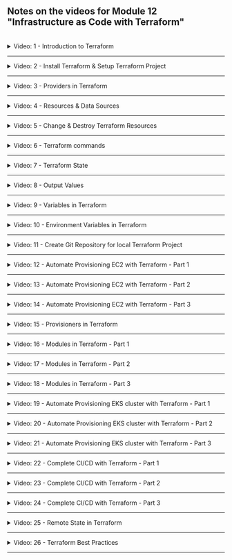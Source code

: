 ## Notes on the videos for Module 12 "Infrastructure as Code with Terraform"
<br />

<details>
<summary>Video: 1 - Introduction to Terraform</summary>
<br />

Terraform is an open-source infrastructure as code (IaC) or infrastructure provisioning tool by HashiCorp. It let's you automate and manage:
- your infrastructure
- your platform
- services that run on that platform

You do so by defining the resources in human-readable configuration files which you
can version, reuse and share.

The configuration files are defined in a declarative way, so you define WHAT end result or desired state you want and Terraform will figure out how to do it.

Before you can deploy your applications to an infrastructure like AWS you have to provision this infrastructure. With AWS for example you have to create a private network space, setup EC2 server instances, install Docker and other tools on them, configure security (firewalls etc.) and so on. With Terraform you can automate these steps, manage continuous changes to your infrastructure and easily replicate the same infrastructure on different environments like DEV, STAGE, PROD.

### Difference of Terraform and Ansible
Both are IaC tools, but
- **Terraform** is mainly an infrastructure provisioning tool. It is more advanced in orchestration and better for provisioning the infrastructure. It is relatively new.
- Whereas **Ansible** is mainly a configuration mangenment tool and better for configuring the provisioned infrastructure and deploying applications on it. It is more mature.

### Terraform Architecture
How does Terraform connect to the platform provider? It has two main components:
- the **Core** takes two input sources:
  - TF config-files (.tf), where you define what to create and configure
  - TF state (terraform.tfstate), which contains the current state of the infrastructure setup
  
  The core then compares the current state with the desired state (config files) and figures out what has to be created, updated or destroyed to reach the desired state.
- **Providers** for specific technologies like AWS (IaaS), Azure (IaaS), Kubernetes (PaaS), Fastly (SaaS). Currently there are more than a 100 providers giving access to over 1000 resources.

Once the core has built its plan to transition from the current state to the desired state it uses providers to execute the actual steps.

### Example Configuration Files
```conf
# Configure the AWS Provider
provider "aws" {
  version = "~> 2.0"
  region  = "us-east-1"
}

# Create a VPC
resource "aws_vpc" "example" {
  cidr_block = "10.0.0.0/16"
}
```

```conf
# Configure the Kubernetes Provider
provider "kubernetes" {
  config_context_auth_info = "ops"
  config_context_cluster   = "mycluster"
}

# Create a Namespace
resource "kubernetes_namespace" "example" {
  name = "my-first-namespace"
}
```

### Terraform Commands
- `refresh`: query infrastructure provider to get current state
- `plan`: create an execution plan and review it
- `apply`: actually execute the plan
- `destroy`: destroy the resources/infrastructure

`apply` and `destroy` can be called without first calling `refresh` or `plan`. They will both automatically call these two other commands before doing their own job.

### Links
- [Terraform](https://developer.hashicorp.com/terraform)

</details>

*****

<details>
<summary>Video: 2 - Install Terraform & Setup Terraform Project</summary>
<br />

Open the [Terraform Download Page](https://developer.hashicorp.com/terraform/downloads) to get instructions on how to install Terraform on the various operating systems.

On a Mac the easiest way to install and update Terraform is using the package manager homebrew:
```sh
# install
brew tap hashicorp/tap
brew install hashicorp/tap/terraform

# check installation
terraform -v
# Terraform v1.4.6
# on darwin_arm64

# update
brew update
brew upgrade hashicorp/tap/terraform
```

### Local Setup
The examples use AWS as the target platform. But the commands would be similar on other platforms.

First we create a folder where we are going to execute our demo commands:
```sh
mkdir terraform
cd terraform

touch main.tf
```

If you want to edit the files in VS Code you can install a plugin (e.g. the official one by Hashicorp or the one by Anton Kulikov) to get syntax highlighting and auto-completion.

</details>

*****

<details>
<summary>Video: 3 - Providers in Terraform</summary>
<br />

### Providers
A Terraform-Provider is a plugin Terraform uses to manage the resources. It exposes the resources for a specific infrastructure platform (e.g. AWS) and is responsible for understanding the API of that platform. So it is just code that knows how to talk to a specific technology or platform.

On the [Terraform Registry Page](https://registry.terraform.io/browse/providers) you find a list of all the currently available providers. Click on AWS > Documentation to get instructions on how to use this provider. Documentation is available for all the providers which makes it very convenient to work with and use Terraform.

### Install and Connect to Provider
To install a provider we first need to have a .tf file declaring that provider. So open the `terraform/main.tf` file and add the following content:
```conf
provider "aws" {
    region = "eu-central-1"
    access_key = "your-aws-access-key-id"
    secret_key = "your-aws-secret-access-key"
}
```

Note that Terraform configuration files are meant to be checked in as part of the project's source code to the Git repository. Therefore you should never write credentials into these files. In the case of access-key and secret-key you could omit them and set according environment variables `AWS_ACCESS_KEY_ID` and `AWS_SECRET_ACCESS_KEY` instead. But we will see other possibilities to reference credentials soon.

Now that we have declared a provider in the configuration file we can install it by executing the following command (note that we have to be in the same directory as the configuration file when executing the command):
```sh
terraform init
# Initializing the backend...

# Initializing provider plugins...
# - Finding latest version of hashicorp/aws...
# - Installing hashicorp/aws v4.67.0...
# - Installed hashicorp/aws v4.67.0 (signed by HashiCorp)

# Terraform has created a lock file .terraform.lock.hcl to record the provider
# selections it made above. Include this file in your version control repository
# so that Terraform can guarantee to make the same selections by default when
# you run "terraform init" in the future.

# Terraform has been successfully initialized!
```

This command downloaded the provider and put it into a local `.terraform/providers/` folder. You should gitignore the `.terraform` folder. The file `.terraform.lock.hcl` however, which was also created and keeps track of the installed providers, should be checked in to Git repository.

It is recommended (and for non-offical providers - with a source other than hashicorp - even mandatory) to explicitly declare all the providers used in the project in a `required_providers` block like this:
```conf
terraform {
  required_providers {
    aws = {
      source = "hashicorp/aws"
      version = "4.67.0"
    }

    linode = {
      source = "linode/linode"
      version = "2.2.0"
    }
  }
}
```
You find that block on the provider page by pressing the "USE PROVIDER" button at the top right. You may add this block to the main configuration file or even put it in a separate file, e.g. `providers.tf`.

### Providers Exposing Resources
Providers provide access to the complete API of the related platform. You find a list of all available resources on the documentation page of the provider (on the left).

</details>

*****

<details>
<summary>Video: 4 - Resources & Data Sources</summary>
<br />

### Resources
To create a resource we have to know its id. Resource ids start with the provider name followed by an underscore and the resource name, e.g. 'aws_vpc'.

#### Examples
```conf
resource "aws_vpc" "my-test-vpc" {
  cidr_block = "10.0.0.0/16"
}
```

The second parameter (after the resource id) is a name we can give the resource to reference it from other parts of the configuration:
```conf
resource "aws_subnet" "my-test-subnet-1" {
  vpc_id = aws_vpc.my-test-vpc.id
  cidr_block = "10.0.10.0/24"
  availability_zone = "eu-central-1a"
}
```

#### Create the Declared Resources
To create the resources declared in the main.tf file, we execute the following command from inside the folder containing the configuration file (`terraform` in our case):
```sh
terraform apply
# Terraform used the selected providers to generate the following execution plan. Resource actions are indicated with the following symbols:
#   + create
# 
# Terraform will perform the following actions:
# 
#   # aws_subnet.my-test-subnet-1 will be created
#   + resource "aws_subnet" "my-test-subnet-1" {
#       + arn                                            = (known after apply)
#       + assign_ipv6_address_on_creation                = false
#       + availability_zone                              = "eu-central-1a"
#       + availability_zone_id                           = (known after apply)
#       + cidr_block                                     = "10.0.10.0/24"
#       + enable_dns64                                   = false
#       + enable_resource_name_dns_a_record_on_launch    = false
#       + enable_resource_name_dns_aaaa_record_on_launch = false
#       + id                                             = (known after apply)
#       + ipv6_cidr_block_association_id                 = (known after apply)
#       + ipv6_native                                    = false
#       + map_public_ip_on_launch                        = false
#       + owner_id                                       = (known after apply)
#       + private_dns_hostname_type_on_launch            = (known after apply)
#       + tags_all                                       = (known after apply)
#       + vpc_id                                         = (known after apply)
#     }
# 
#   # aws_vpc.my-test-vpc will be created
#   + resource "aws_vpc" "my-test-vpc" {
#       + arn                                  = (known after apply)
#       + cidr_block                           = "10.0.0.0/16"
#       + default_network_acl_id               = (known after apply)
#       + default_route_table_id               = (known after apply)
#       + default_security_group_id            = (known after apply)
#       + dhcp_options_id                      = (known after apply)
#       + enable_classiclink                   = (known after apply)
#       + enable_classiclink_dns_support       = (known after apply)
#       + enable_dns_hostnames                 = (known after apply)
#       + enable_dns_support                   = true
#       + enable_network_address_usage_metrics = (known after apply)
#       + id                                   = (known after apply)
#       + instance_tenancy                     = "default"
#       + ipv6_association_id                  = (known after apply)
#       + ipv6_cidr_block                      = (known after apply)
#       + ipv6_cidr_block_network_border_group = (known after apply)
#       + main_route_table_id                  = (known after apply)
#       + owner_id                             = (known after apply)
#       + tags_all                             = (known after apply)
#     }
# 
# Plan: 2 to add, 0 to change, 0 to destroy.
# 
# Do you want to perform these actions?
#   Terraform will perform the actions described above.
#   Only 'yes' will be accepted to approve.
# 
#   Enter a value: 
```

Enter `yes` to apply the plan.
```sh
#   Enter a value: yes
# 
# aws_vpc.my-test-vpc: Creating...
# aws_vpc.my-test-vpc: Creation complete after 4s [id=vpc-0e78ddaf9fbd7667e]
# aws_subnet.my-test-subnet-1: Creating...
# aws_subnet.my-test-subnet-1: Creation complete after 0s [id=subnet-08b399d5808d62d36]
# 
# Apply complete! Resources: 2 added, 0 changed, 0 destroyed.
```

Going to your account in the AWS Management Console, you should find the created VPC and Subnet.

### Data Sources
`resources` lets you create new resources, whereas `data` lets you query existing resources.

#### Examples
```conf
data "aws_vpc" "existing_default_vpc" {
  default = true
}
```

The second parameter (after the resource id) is a name (provided by us) under which the result of the query will be exported and with which it can be referenced from within other resource declarations.

The arguments inside the block are the filter for the query. All the possible arguments are described on the Terraform documentation page for the provider (together with the resource documentation).

Let's see how to reference data:
```conf
resource "aws_subnet" "my-test-subnet-2" {
  vpc_id = data.aws_vpc.existing_default_vpc.id
  cidr_block = "172.31.48.0/20"
  availability_zone = "eu-central-1a"
}
```

Apply the changes executing `terraform apply` again. This time terraform is refreshing the state before creating a plan:
```conf
terraform apply
# data.aws_vpc.existing_default_vpc: Reading...
# aws_vpc.my-test-vpc: Refreshing state... [id=vpc-0e78ddaf9fbd7667e]
# data.aws_vpc.existing_default_vpc: Read complete after 1s [id=vpc-04acd8f40d2f4b8e9]
# aws_subnet.my-test-subnet-1: Refreshing state... [id=subnet-08b399d5808d62d36]
# ...
# aws_subnet.my-test-subnet-2: Creating...
# aws_subnet.my-test-subnet-2: Creation complete after 1s [id=subnet-0620ee24e8f6379e9]
# 
# Apply complete! Resources: 1 added, 0 changed, 0 destroyed.
```

</details>

*****

<details>
<summary>Video: 5 - Change & Destroy Terraform Resources</summary>
<br />

### Changing Resources
Let's add names to our VPC and subnets. On AWS resources this is done via tags. Tags can be any key-value-pairs. However there is one key reserved for resource names: `Name`.
```conf
resource "aws_vpc" "my-test-vpc" {
  cidr_block = "10.0.0.0/16"
  tags = {
    Name: "test-vpc"
  }
}

resource "aws_subnet" "my-test-subnet-1" {
  vpc_id = aws_vpc.my-test-vpc.id
  cidr_block = "10.0.10.0/24"
  availability_zone = "eu-central-1a"
  tags = {
    Name: "test-subnet-1"
  }
}

resource "aws_subnet" "my-test-subnet-2" {
  vpc_id = data.aws_vpc.existing_default_vpc.id
  cidr_block = "172.31.48.0/20"
  availability_zone = "eu-central-1a"
  tags = {
    Name: "test-subnet-2"
  }
}
```

Apply the changes. Note that changes are displayed with a leading `~` (tilde) character:
```sh
#   # aws_subnet.my-test-subnet-1 will be updated in-place
#   ~ resource "aws_subnet" "my-test-subnet-1" {
#         id                                             = "subnet-08b399d5808d62d36"
#       ~ tags                                           = {
#           + "Name" = "test-subnet-1"
#         }
#       ~ tags_all                                       = {
#           + "Name" = "test-subnet-1"
#         }
#         # (15 unchanged attributes hidden)
#     }
```

In the same way attribues can be removed or modified. Removals are displayed with a leading `-` (minus) character.

### Removing / Destroying Resources
To remove a whole resource we can either remove it from the main.tf file and re-apply the file, or we can use a terrform command:
```sh
terraform destroy -target aws_subnet.my-test-subnet-2
```

When you destroy a resource using the command, you end up with a configuration file which is no longer representing the current state. That's why it is recommended to always modify and apply the configuration file instead of using the destroy command.

</details>

*****

<details>
<summary>Video: 6 - Terraform commands</summary>
<br />

### More Terraform Commands
If you want to display the difference between the current state and the desired state (described in the current configuration file), you can execute the plan command. It gives you the same output as the `apply` command but without asking you whether you want to apply the changes (and without applying them, of course).
```sh
terraform plan
```

To apply changes without displaying the planned steps and without asking you for confirmation, execute
```sh
terraform apply --auto-approve
```

If you want to destroy all the resources declared in the configuration file, just execute
```sh
terraform destroy
```

Terraform will figure out the correct order in which the resources have to be destroyed.

</details>

*****

<details>
<summary>Video: 7 - Terraform State</summary>
<br />

### State
Terraform stores the current state in a file called `terraform.tfstate` next to your configuration file(s). It is a JSON file where Terraform stores the state of your real world resources of your managed infrastructure.

This file can quickly become quite large. Terraform provides commands to query the content of the state file.

```sh
terraform state list
# data.aws_vpc.existing_default_vpc
# aws_subnet.my-test-subnet-1
# aws_subnet.my-test-subnet-2
# aws_vpc.my-test-vpc

terraform state show aws_subnet.my-test-subnet-1
# # aws_subnet.my-test-subnet-1:
# resource "aws_subnet" "my-test-subnet-1" {
#     arn                                            = "arn:aws:ec2:eu-central-1:369076538622:subnet/subnet-08b399d5808d62d36"
#     assign_ipv6_address_on_creation                = false
#     availability_zone                              = "eu-central-1a"
#     availability_zone_id                           = "euc1-az2"
#     cidr_block                                     = "10.0.10.0/24"
#     enable_dns64                                   = false
#     enable_lni_at_device_index                     = 0
#     enable_resource_name_dns_a_record_on_launch    = false
#     enable_resource_name_dns_aaaa_record_on_launch = false
#     id                                             = "subnet-08b399d5808d62d36"
#     ipv6_native                                    = false
#     map_customer_owned_ip_on_launch                = false
#     map_public_ip_on_launch                        = false
#     owner_id                                       = "369076538622"
#     private_dns_hostname_type_on_launch            = "ip-name"
#     tags                                           = {
#         "Name" = "test-subnet-1"
#     }
#     tags_all                                       = {
#         "Name" = "test-subnet-1"
#     }
#     vpc_id                                         = "vpc-0e78ddaf9fbd7667e"
# }
```

The second command is useful when you want to see what attributes are available for a certain resource. 

</details>

*****

<details>
<summary>Video: 8 - Output Values</summary>
<br />

### Output
Output values are like return values of functions. You can add them in your configuration files to output any values you are interested in.
```conf
output "test-vpc-id" {
  value = aws_vpc.my-test-vpc.id
}

output "test-subnet-1-id" {
  value = aws_subnet.my-test-subnet-1.id
}
```

After the `output` keyword you provide a name of the output. The attribute `value` references the recource attribute you want to output.

```sh
terraform destroy --auto-approve
terraform apply --auto-approve
# ...
# Apply complete! Resources: 3 added, 0 changed, 0 destroyed.
# 
# Outputs:
# 
# test-subnet-1-id = "subnet-09e36c91e8cf7dca1"
# test-vpc-id = "vpc-0787a1e569414e86b"
```

</details>

*****

<details>
<summary>Video: 9 - Variables in Terraform</summary>
<br />

Variables are defined and referenced as follows:
```conf
variable "subnet_cidr_block" {
  description = "subnet cidr block"
}

resource "aws_subnet" "my-test-subnet-1" {
  vpc_id = aws_vpc.my-test-vpc.id
  cidr_block = var.subnet_cidr_block # <---
  availability_zone = "eu-central-1a"
  tags = {
    Name: "test-subnet-1"
  }
}
```

There are three ways to pass a value to the input variable:
- If you just execute `terraform apply` you will be prompted for entering a value for the variable `subnet_cidr_block`
- You can pass in the variable value as an argument to the `terraform apply` command like this:
  `terraform apply -var "subnet_cidr_block=10.0.30.0/24"`
- You can create a file called `terraform.tfvars` containing all the variables and their values (in the format `variable_name = value`). When applying the main.tf configuration file, Terraform will automatically inspect the file called `terraform.tfvars` and substitute the variable references found in main.tf with the values found inside this file. Like this you can use the same main.tf file with different .tfvars files for different environments. In this case you would have to pass the name of the variables file to the `terraform apply` command like this:
`terraform apply -var-file terraform-dev.tfvars`

### Default Values
Inside the `variables` block you can define a default value:
```conf
variable "subnet_cidr_block" {
  description = "subnet cidr block"
  default = "10.0.10.0/24"
}
```

The default value kicks in if you don't pass in a value either via the `-var` option or a variables file.

### Type constraints
You can define a variable type using the `type` attribute within the `variable` block:
```conf
variable "subnet_cidr_block" {
  description = "subnet cidr block"
  type = string # number, boolean, list(<TYPE>), set(<TYPE>), map(<TYPE>), object({<ATTR_NAME> = <TYPE>, ...}), tuple([<TYPE>, ...])
  default = "10.0.10.0/24"
}
```

#### More complex example
_main.tf_
```conf
variable "cidr_blocks" {
  description = "cidr blocks for vpc and subnet"
  type = list(object({
    cidr_block = string
    name = string
  }))
}

resource "aws_vpc" "my-test-vpc" {
  cidr_block = var.cidr_blocks[0].cidr_block
  tags = {
    Name: var.cidr_blocks[0].name
  }
}

resource "aws_subnet" "my-test-subnet-1" {
  vpc_id = aws_vpc.my-test-vpc.id
  cidr_block = var.cidr_blocks[1].cidr_block
  availability_zone = "eu-central-1a"
  tags = {
    Name: var.cidr_blocks[1].name
  }
}
```

_terraform.tfvars_
```conf
cidr_block = [
  { cidr_block = "10.0.0.0/16", name = "test-vpc" },
  { cidr_block = "10.0.10.0/24", name = "test-subnet-1" }
]
```

</details>

*****

<details>
<summary>Video: 10 - Environment Variables in Terraform</summary>
<br />

Credentials should not be written hardcoded into a file which is checked in to source control repository.

AWS credentials can be provided in two other ways than writing them into the configuration file. You can either set environment variables `AWS_ACCESS_KEY_ID` and `AWS_SECRET_ACCESS_KEY` or you can just add them to the file `~/.aws/credentials` (using `aws configure` for example). So setting the credentials for the provider can usually be done via environment variables or a provider specific way of configuring your local machine to authenticate against the provider. The details should be found in the documentation of each provider.

### Predefined Terraform Environment Variables
Terraform has predefined environment variables, which you can use to change some of Terraform's default behavior, for example enabling detailed logs.
```sh
export TF_LOG=trace
export TF_LOG=off
```

See [documentation](https://developer.hashicorp.com/terraform/cli/config/environment-variables).

### Define and Use Custom Environment Variables
Custom environment variables must have the prefix `TF_VAR_`. The remaining part of the name can be used to define a varibale in the configuration file like this:
```sh
export TF_VAR_avail_zone="eu-central-1a"
```

```conf
variable "avail_zone" {} # <---

resource "aws_subnet" "my-test-subnet-1" {
  vpc_id = aws_vpc.my-test-vpc.id
  cidr_block = var.subnet_cidr_block
  availability_zone = var.avail_zone # <---
  tags = {
    Name: "test-subnet-1"
  }
}
```

This is technically the 4th way of setting a variable value, because we define a variable and set its value through a Terraform environment variable.

</details>

*****

<details>
<summary>Video: 11 - Create Git Repository for local Terraform Project</summary>
<br />

Like your application code, Terraform scripts being infrastructure as code, should be managed by version control system Git and be hosted in a Git repository.

Best Practice:
- Have a separate Git repository for application code and Terraform code.

When adding a Terraform project to a Git repository, the following folders and files don't have to be checked in and should be added to `.gitignore`:
- the `.terraform` folder -> `**/.terraform/*`
- the state file and its backup -> `*.tfstate` and `*.tfstate.*`
- the variable files as they may contain sentitive data -> `*.tfvars`

</details>

*****

<details>
<summary>Video: 12 - Automate Provisioning EC2 with Terraform - Part 1</summary>
<br />

### Overview
We're going to provision an EC2 instance on AWS infrastructure and then run an nginx Docker container on that EC2 instance. Using Terraform we're going to 
- create a custom VPC
- create a custom Subnet in one of the availability zones
- create a Route Table & Internet Gateway
- create a Security Group (firewall)
- provision EC2 instance
- deploy nginx Docker container

A best practice when working with Terraform is to ceate the infrastructure from scratch and leave the defaults created by AWS as is. This makes it easier to clean up and remove all the components created by Terraform when you don't need them anymore. That's why we don't use the default VPC but create our own custom VPC.

### Create a VPC and a Subnet
Let's start with a `main.tf` file with the following content:

_main.tf_
```conf
terraform {
  required_providers {
    aws = {
      source = "hashicorp/aws"
      version = "4.67.0"
    }
  }
}

provider "aws" {
  region = "eu-central-1"
}

variable vpc_cidr_block {}
variable subnet_cidr_block {}
variable avail_zone {}
variable env_prefix {} # <--- dev, stage, prod

resource "aws_vpc" "myapp-vpc" {
    cidr_block = var.vpc_cidr_block
    tags = {
        Name = "${var.env_prefix}-vpc" # <--- string interpolation
    }
}

resource "aws_subnet" "myapp-subnet-1" {
    vpc_id = aws_vpc.myapp-vpc.id
    cidr_block = var.subnet_cidr_block
    availability_zone = var.avail_zone
    tags = {
        Name = "${var.env_prefix}-subnet-1"
    }
}
```

Create a `terraform.tfvars` file setting the four variables:

_terraform.tfvars_
```conf
vpc_cidr_block = "10.0.0.0/16"
subnet_cidr_block = "10.0.10.0/24"
avail_zone = "eu-central-1a"
env_prefix = "dev"
```

Check what Terraform is going to do and if everything looks fine, apply the changes:
```sh
terraform plan
terraform apply --auto-approve
# ...
# aws_vpc.myapp-vpc: Creating...
# aws_vpc.myapp-vpc: Creation complete after 2s [id=vpc-09d8a5e6df029965c]
# aws_subnet.myapp-subnet-1: Creating...
# aws_subnet.myapp-subnet-1: Creation complete after 0s [id=subnet-049b7bc24b07a9ca7]
# 
# Apply complete! Resources: 2 added, 0 changed, 0 destroyed.
```

### Route Table & Internet Gateway
Login to your AWS Management Console and navigate to the VPC dashboard. Click on the `dev-vpc` entry. In the `Details` section you see that AWS automatically generated a Route Table (a virtual router in our VPC, defining where the traffic will be forwarded to whithin the VPC). AWS also generated a Network ACL. An NACL is a firewall configuration for Subnets whereas a Security Group is a firewall configuration for servers. In NACLs every port is open by default. In security groups all the ports are closed by default.

Click on the route table link in the VPC details section and again on the ID link of the route table. In the Routes section you see that the route table only contains one route entry handling the traffic for all the IP addresses in the VPC range (Destination = 10.0.0.0/16) but only locally (Target = local), i.e. only VPC-internal traffic. There's no internet gateway configured connecting the Internet with our VPC (Destination = 0.0.0.0/0, Target = igw).

Following the best practice, we don't add a route to the route table automatically created by AWS, but we create a new Route Table containing the two entries we need. The entry concerning the traffic of the VPC IP range (with Target = local) is created for each route table and cannot be created manually (or by Terraform). So we only have to define an entry for the internet connectivity. Add the following resources to the main.tf file:

```conf
resource "aws_internet_gateway" "myapp-igw" {
    vpc_id = aws_vpc.myapp-vpc.id
    tags = {
        Name = "${var.env_prefix}-igw"
    }
}

resource "aws_route_table" "myapp-route-table" {
    vpc_id = aws_vpc.myapp-vpc.id

    route {
        cidr_block = "0.0.0.0/0"
        gateway_id = aws_internet_gateway.myapp-igw.id
    }
    tags = {
        Name = "${var.env_prefix}-rtb"
    }
}
```

Check and apply the changes:
```sh
terraform plan
terraform apply --auto-approve
# aws_internet_gateway.myapp-igw: Creating...
# aws_internet_gateway.myapp-igw: Creation complete after 0s [id=igw-0376d90b54fcef3ad]
# aws_route_table.myapp-route-table: Creating...
# aws_route_table.myapp-route-table: Creation complete after 1s [id=rtb-051c151beb22a9536]
# 
# Apply complete! Resources: 2 added, 0 changed, 0 destroyed.
```

Check the new route table and the internet gateway in the AWS Management Console.

### Subnet Association with Route Table
Currently our subnet is not yet associated with the route table we created via Terraform. Subnets that haven't been explicitly associated with a route table are assotiated by AWS with the main route table of the VPC, which is the one that was created by AWS automatically when we created the VPC. So we have to create a route table association now, because we want our subnet to be connected with the internet too. (Note that in the AWS Management Console it is called a 'subnet association', but the aws provider resource is called a 'route table association').

Add the following content to the `main.tf` file and apply the changes:
```conf
resource "aws_route_table_association" "assoc-rtb-subnet" {
  subnet_id      = aws_subnet.myapp-subnet-1.id
  route_table_id = aws_route_table.myapp-route-table.id
}
```

### Using the Main Route Table
If we wanted to use the main route table automatically created by AWS and add the route providing internet connectivity to this route table (instead of creating our own route table), we could do that as well adding the following resource to the configuration:

```conf
resource "aws_default_route_table" "main-rtb" {
    default_route_table_id = aws_vpc.myapp-vpc.default_route_table_id

    route {
        cidr_block = "0.0.0.0/0"
        gateway_id = aws_internet_gateway.myapp-igw.id
    }
    tags = {
        Name = "${var.env_prefix}-main-rtb"
    }
}
```

The attribute name 'default_route_table_id' can be found inspecting the VPC in the current state:
```sh
terraform state show aws_vpc.myapp-vpc
# # aws_vpc.myapp-vpc:
# resource "aws_vpc" "myapp-vpc" {
#     arn                                  = "arn:aws:ec2:eu-central-1:369076538622:vpc/vpc-09d8a5e6df029965c"
#     assign_generated_ipv6_cidr_block     = false
#     cidr_block                           = "10.0.0.0/16"
#     default_network_acl_id               = "acl-0d26c6c537ac824b1"
#     default_route_table_id               = "rtb-0ee7bd1fb740d6ba3"
#     default_security_group_id            = "sg-00e940c469d455b57"
#     ...
#     id                                   = "vpc-09d8a5e6df029965c"
#     ...
# }
```

When you apply these changes the existing main route table created by AWS is replaced by a new main route table with the same id but with the additional route.

Note that this time we don't have to explicitly create a route-table-subnet-association between this new main route table and our subnet because subnets not explicitly associated with a route table get automatically associated with the main route table as mentioned above.

### Security Group
To configure firewall rules for the EC2 instance we want to create (open port 22 for ssh and port 8080 to access the nginx server), we need to create a security group.

Add the following resource to the configuration file:

```conf
resource "aws_security_group" "myapp-sg" {
  name   = "myapp-sg"
  vpc_id = aws_vpc.myapp-vpc.id

  ingress {
    from_port   = 22
    to_port     = 22
    protocol    = "tcp"
    cidr_blocks = [var.my_ip]
  }

  ingress {
    from_port   = 8080
    to_port     = 8080
    protocol    = "tcp"
    cidr_blocks = ["0.0.0.0/0"]
  }

  egress {
    from_port       = 0
    to_port         = 0
    protocol        = "-1"
    cidr_blocks     = ["0.0.0.0/0"]
    prefix_list_ids = []
  }

  tags = {
    Name = "${var.env_prefix}-sg"
  }
}
```

The security group contains two ingress rules (controlling incomming traffic) and one egress rule (controlling outgoing traffic). We want to allow incoming ssh requests (on port 22) to be able to ssh into the EC2 instance, and http requests on port 8080 to be able to access the nginx server with our browser. And we want to allow any outgoing requests to be able to pull the nginx Docker image.
The port declared in a firewall rule can actually be a port range, that's why we define a `port_from` and `port_to` value. The port 22 must only be open for requests from our IP address, so we don't write it directly into the configuration file but define a variable for it.

Add `variable my_ip {}` to the list of variables in the configuration file and add an entry `my_ip = "nnn.nnn.nnn.nnn/32"` to the terraform.tfvars file (replace nnn.nnn.nnn.nnn with your IP address).

Now check and apply the changes. Inspect the applied security group in the AWS Management Console (EC2 dashboard > Security Groups or VPC dashboard > Security Groups).

### Using the Default Security Group
As with the main routing table we can also reuse the default security group created by AWS when creating a VPC and add the ingress and egress rules instead of creating a new custom security group.

To do so just take the resource definition of our custom security group, change the resource id to `aws_default_security_group`, remove the `name` attribute and adjust the tags if you want. The ingress and outgress definitions stay the same:

```conf
resource "aws_default_security_group" "default-sg" {
    vpc_id = aws_vpc.myapp-vpc.id

    ingress {
        from_port = 22
        to_port = 22
        protocol = "tcp"
        cidr_blocks = [var.my_ip]
    }

    ingress {
        from_port = 8080
        to_port = 8080
        protocol = "tcp"
        cidr_blocks = ["0.0.0.0/0"]
    }

    egress {
        from_port = 0
        to_port = 0
        protocol = "-1"
        cidr_blocks = ["0.0.0.0/0"]
        prefix_list_ids = []
    }

    tags = {
        Name = "${var.env_prefix}-default-sg"
    }
}
```

Again, when applying this resource definition, the original default security group gets replaced by a new one with the same id but with different rules.

</details>

*****

<details>
<summary>Video: 13 - Automate Provisioning EC2 with Terraform - Part 2</summary>
<br />

Now let's create an EC2 instance.

### Amazon Machine Image (AMI) for EC2
First of all we need an Amazon Machine Image (AMI) which will be used as a template for the EC2 virtual machine. We could go to the AWS Management Console and look up the id of the AMI we want to use. But this id may change when Amazon updates the image. So instead of hardcoding it into the configuration file, we define a `data` querying the latest version of the image we want to use (the AMI name can be found in EC2 > AMI Catalog > Community AMIs):

```conf
data "aws_ami" "latest-amazon-linux-image" {
    most_recent = true
    owners = ["amazon"]
    filter {
        name = "name"
        values = ["amzn2-ami-kernel-5.10-hvm-*-x86_64-gp2"]
    }
    filter {
        name = "virtualization-type"
        values = ["hvm"]
    }
}
```

To test whether the `data` queries the expected AMI add the following `output` to the configuration:

```conf
output "aws_ami_id" {
    value = data.aws_ami.latest-amazon-linux-image.id
}
```

Execute `terraform plan` to se the output and compare it with the id displayed in the AWS Management Console.

Now we can reference this `data` in the resource definition for the EC2 instance:

```conf
resource "aws_instance" "myapp-server" {
    ami = data.aws_ami.latest-amazon-linux-image.id
}
```

### Create EC2 Instance
The second required attribute (besides `ami`) is the `instance_type`. We set it to `t2.micro` but don't write it hardcoded into the configuration file, but rather define a variable and add the value to the `terraform.tfvars` file:

_main.tf_
```conf
variable instance_type {}
...
resource "aws_instance" "myapp-server" {
    ami = data.aws_ami.latest-amazon-linux-image.id
    instance_type = var.instance_type
}
```

_terraform.tfvars_
```conf
...
instance_type = "t2.micro"
```

All the other attributes are optional but we set some of them because we want the EC2 to be running in our VPC and use our security group and so on. The final resource definition will look like this:

```conf
resource "aws_instance" "myapp-server" {
    ami = data.aws_ami.latest-amazon-linux-image.id
    instance_type = var.instance_type

    subnet_id = aws_subnet.myapp-subnet-1.id
    vpc_security_group_ids = [aws_default_security_group.default-sg.id]
    availability_zone = var.avail_zone

    associate_public_ip_address = true
    key_name = "server-key-pair"

    tags = {
        Name = "${var.env_prefix}-server"
    }
}
```

For being able to ssh into the EC2 instance we have to create a key pair. The name of the key pair is then set as the value of the attribute `key_name`.

To create the key pair open the AWS Management Console, make sure you're in the right region, go to the EC2 dashboard and click on the 'Key pairs' link. Press the 'Create key pair' button, enter a key pair name (e.g. 'server-key-pair'), select the type (RSA or ED25519), a format (.pem) and press 'Create key pair'. A `server-key-pair.pem` file gets downloaded automatically.

Move the downloaded file into the `~/.ssh` directory and reduce its file permissions to user-read-only:
```sh
mv ~/Downloads/server-key-pair.pem ~/.ssh/
chmod 400 ~/.ssh/server-key-pair.pem
```

Apply the changes:
```sh
terraform plan
terraform apply --auto-approve
# ...
# aws_instance.myapp-server: Creating...
# aws_instance.myapp-server: Still creating... [10s elapsed]
# aws_instance.myapp-server: Still creating... [20s elapsed]
# aws_instance.myapp-server: Creation complete after 22s [id=i-0b063121922c765b6]
```

As soon as the EC2 instance state in the AWS Management Console is 'Running' we can ssh into the instance. Copy the public IP address from the 'Instance summary' page and execute the following command in your local machine's terminal:
```sh
ssh -i ~/.ssh/server-key-pair.pem ec2-user@<public-ip>
```

To get the public IP address directly when applying the configuration file, we can add the following `output` configuration:
```conf
output "ec2_public_ip" {
    value = aws_instance.myapp-server.public_ip
}
```

### Automate SSH Key Pair
Creating the key pair was a manual step. We should try to automate as many steps as possible. So let's use an existing key pair we created on our local machine and copy the public key to the EC2 instance. If you haven't created a private/public key-pair yet, execute `ssh-keygen -t ed25519` to do so.

Add the following content to the configuration file...

_main.tf_
```conf
variable public_key_location {}
...
resource "aws_key_pair" "ssh-key" {
    key_name = "server-key"
    public_key = file(var.public_key_location)
}
```

... and replace the key-pair reference in the `aws_instance` resource:

_main.tf_
```conf
resource "aws_instance" "myapp-server" {
    ...
    key_name = aws_key_pair.ssh-key.key_name
    ...
}
```
To create new ssh key with the convenient technique:

```sh
ssh-keygen -t rsa -b 4096 -C "your_email@example.com"

```

Don't forget to set the `public_key_location` variable:

_terraform.tfvars_
```conf
public_key_location = "/Users/fsiegrist/.ssh/id_ed25519.pub"
```

Apply the changes. Because it is not possible to replace the key pair in a running EC2 instance the existing instance is destroyed and a new one is created:

```sh
terraform apply --auto-approve
# ...
# aws_key_pair.ssh-key: Creating...
# aws_instance.myapp-server: Destroying... [id=i-0b063121922c765b6]
# aws_key_pair.ssh-key: Creation complete after 0s [id=server-key]
# aws_instance.myapp-server: Still destroying... [id=i-0b063121922c765b6, 10s elapsed]
# aws_instance.myapp-server: Still destroying... [id=i-0b063121922c765b6, 20s elapsed]
# aws_instance.myapp-server: Still destroying... [id=i-0b063121922c765b6, 30s elapsed]
# aws_instance.myapp-server: Destruction complete after 30s
# aws_instance.myapp-server: Creating...
# aws_instance.myapp-server: Still creating... [10s elapsed]
# aws_instance.myapp-server: Still creating... [20s elapsed]
# aws_instance.myapp-server: Still creating... [30s elapsed]
# aws_instance.myapp-server: Creation complete after 32s [id=i-0994aec0c5300e204]
# 
# Apply complete! Resources: 2 added, 0 changed, 1 destroyed.
# 
# Outputs:
# 
# aws_ami_id = "ami-08e415170f52d1657"
# ec2_public_ip = "3.72.36.170"
```

SSH into the new instance (the public IP address is at the bottom of the output of the apply command). Since we use our own private key stored at the default location we don't have to specify the path to the private key file:

```sh
ssh ec2-user@3.72.36.170
```

Finally you can delete the old server-key-pair manually in the AWS Management Console and remove the file `~/.ssh/server-key-pair.pem` from your local machine.

</details>

*****

<details>
<summary>Video: 14 - Automate Provisioning EC2 with Terraform - Part 3</summary>
<br />

### Run Entrypopint Script to start Docker Container
By now we have a running EC2 instance but there is no application deployed on it. We want to automate the process of installing Docker and running a container too. In Terraform we have the possibility to define something like an entrypoint on an EC2 instance which is called as soon as the EC2 instance is up and running. The according attribute is called `user_data`.

Add the following `user_data` block just before the `tags` attribute inside the `aws_instance` resource:

_main.tf_
```conf
    user_data = <<EOF
                    #!/bin/bash
                    sudo yum update -y && sudo yum install -y docker
                    sudo systemctl start docker
                    sudo usermod -aG docker ec2-user
                    docker run -p 8080:80 nginx
                EOF
```

Apply the changes:
```sh
terraform apply
# ...
# aws_instance.myapp-server: Modifying... [id=i-0994aec0c5300e204]
# aws_instance.myapp-server: Still modifying... [id=i-0994aec0c5300e204, 10s elapsed]
# aws_instance.myapp-server: Still modifying... [id=i-0994aec0c5300e204, 20s elapsed]
# aws_instance.myapp-server: Still modifying... [id=i-0994aec0c5300e204, 30s elapsed]
# aws_instance.myapp-server: Still modifying... [id=i-0994aec0c5300e204, 40s elapsed]
# aws_instance.myapp-server: Still modifying... [id=i-0994aec0c5300e204, 50s elapsed]
# aws_instance.myapp-server: Still modifying... [id=i-0994aec0c5300e204, 1m0s elapsed]
# aws_instance.myapp-server: Modifications complete after 1m1s [id=i-0994aec0c5300e204]
# 
# Apply complete! Resources: 0 added, 1 changed, 0 destroyed.
# 
# Outputs:
# 
# aws_ami_id = "ami-08e415170f52d1657"
# ec2_public_ip = "3.67.138.246"
```

The server could be updated in-place. Open the browser and navigate to `http://3.67.138.246:8080`. You should see the nginx welcome page.

You can also ssh into the EC2 instance and execute `docker ps` to see the nginx container:
```sh
ssh ec2-user@3.67.138.246
docker ps
# CONTAINER ID   IMAGE     COMMAND                  CREATED         STATUS         PORTS                                   NAMES
# 30eafbc1406c   nginx     "/docker-entrypoint.…"   4 seconds ago   Up 3 seconds   0.0.0.0:8080->80/tcp, :::8080->80/tcp   laughing_spence
```

Note that the user_data script is executed just once when the EC2 instance was initialized. When you apply other changes that do not need to terminate the existing and re-create a new EC2 instance but instead can be applies in-place, the script will not get executed again.

### Extract to Shell Script
Instead of writing the whole script inside the user_data attribute, we can also extract it to a file and reference it just as we did before with the public key file:

_main.tf_
```conf
user_data = file("entry-script.sh")
```

_entry-script.sh_
```sh
#!/bin/bash

# install and start docker
sudo yum update -y && sudo yum install -y docker
sudo systemctl start docker

# add ec2-user to docker group to allow it to call docker commands
sudo usermod -aG docker ec2-user

# start a docker container running nginx
docker run -p 8080:80 nginx
```

### Configuring Infrastructure not Servers
This last step of installing Docker and running nginx in it showed that Terraform is great for provisioning the infratructure but doesn't help much when it comes to deploying applications on the provisioned infrastructure. The only support is to provide an attribute that allows to execute normal shell scripts. So Terraform passes over the responsibility to you and shell scripting.

For tasks like deploying applications, configuring the server, installing or updating packages you better use configuration management tools like Chef, Puppet or Ansible.

</details>

*****

<details>
<summary>Video: 15 - Provisioners in Terraform</summary>
<br />

As soon as the EC2 instance has been created, the Terraform `apply` command returns. It doesn't wait for any initialization scripts passed over via `user_data` to finish, nor does it report any errors that occured during script execution.

To have more control over commands executed on a remote server you can use provisioners. There are three different provisioners:
- `file`: copy a file from local machine to remote server
- `remote-exec`: execute commands / a script on a remote server
- `local-exec` execute commands / a script on the local machine

If you use one of `file` or `remote-exec` you need to connect to the remote server. The connection is established using a `connection` block.

To get an idea of how to use these entities, study the following self-explanatory examples:

```conf
connection {
    type = "ssh"
    host = self.public_ip
    user = "ec2-user"
    private_key = file(var.private_key_location)
}

provisioner "file" {
    source = "entry-script.sh"
    destination = "/home/ec2-user/entry-script-on-ec2.sh"
}

provisioner "remote-exec" {
    script = file("entry-script-on-ec2.sh")
}

provisioner "local-exec" {
    command = "echo ${self.public_ip} > output.txt"
}
```

However, provisioners are NOT recommended by Terraform. They break the concept of idempotency because they are eexecuted only once when the EC2 instance is initialized. And because Terraform doesn't know what your scripts are doing, using the remote-exec provisioner also breaks the comparison between current and desired state.

A better way of doing these kind of tasks is using configuration management tools like Ansible. So hand over the process to those tools once the server is provisioned.

Of course you can also upload and execute scripts from the CI/CD pipeline, as we did in the previous modules.

An alternative for using the `local-exec`provisioner is the provider called 'local' that is maintained by Hashicorp and can detect changes between the current state and the desired state. See its documentation [here](https://registry.terraform.io/providers/hashicorp/local/latest/docs).

</details>

*****

<details>
<summary>Video: 16 - Modules in Terraform - Part 1</summary>
<br />

Modules are container for multiple resources, used together. They help you organize and group your configuration files. Modules let you customize the configuration with input variables and access output values like created resources or specific attributes. Like this you can easily reuse the same configuration, e.g. for different AWS regions.

You can either use existing modules from the [Terraform registry](https://registry.terraform.io/browse/modules), or create your own ones, just to clean up your code. For each existing module you'll find a description of the possible input and output values, the dependencies (to other modules or providers), the resources that may be created by the module, as well as provision instructions.

</details>

*****

<details>
<summary>Video: 17 - Modules in Terraform - Part 2</summary>
<br />

### Modularize our Project
Let's divide our configuration file _terraform/main.tf_ into multiple reusable modules. It's a good practice to move the variable definitions into their own _variables.tf_ file, the outputs into an _outputs.tf_ file and the providers into a _providers.tf_ file. In the _main.tf_ file you will keep only the resources and data definitions.

We don't have to cross-reference these files. Terraform just collects everything from the various `.tf` files it finds in the project folder. You can also give the files whatever names you like, however the mentioned names are just common practice.

So we end up with a file

_terraform/variables.tf_
```conf
variable env_prefix {}
variable avail_zone {}
variable vpc_cidr_block {}
variable subnet_cidr_block {}
variable my_ip {}
variable instance_type {}
variable public_key_location {}
```

a file

_/terraform/outputs.tf_
```conf
output "aws_ami_id" {
    value = data.aws_ami.latest-amazon-linux-image.id
}

output "ec2_public_ip" {
    value = aws_instance.myapp-server.public_ip
}
```

and a file _terraform/main.tf_ containing all the rest. Since we have just one provider we don't extract it into its own file.

### Create Modules
To create modules we first create a folder called `modules` and within that folder a folder for each module, e.g. one folder called `webserver` and a second one called `subnet`. And each module gets its own `main.tf`, `variables.tf` and `outputs.tf` files.

```sh
mkdir modules

mkdir modules/webserver
touch modules/webserver/main.tf
touch modules/webserver/variables.tf
touch modules/webserver/outputs.tf

mkdir modules/subnet
touch modules/subnet/main.tf
touch modules/subnet/variables.tf
touch modules/subnet/outputs.tf
```
the hierarchical folder architechture 
<img src="/img/image.png" />
This is the structure of modules in Terraform. Child modules are referenced by another module
on a higher level.

First let's extract the subnet related resources from the _terraform/main.tf_ file into the _terraform/modules/subnet/main.tf_ file. All the references to resources in the parent module have to be replaced by references to variables. And these variables have to be declared in the child module's _variables.tf_ file together with all the other variables referenced by the child module:

_terraform/modules/subnet/main.tf_
```conf
resource "aws_subnet" "myapp-subnet-1" {
    vpc_id = var.vpc_id                   # was aws_vpc.myapp-vpc.id
    cidr_block = var.subnet_cidr_block
    availability_zone = var.avail_zone
    tags = {
        Name = "${var.env_prefix}-subnet-1"
    }
}

resource "aws_internet_gateway" "myapp-igw" {
    vpc_id = var.vpc_id                   # was aws_vpc.myapp-vpc.id
    tags = {
        Name = "${var.env_prefix}-igw"
    }
}

resource "aws_default_route_table" "main-rtb" {
    default_route_table_id = var.default_route_table_id  # was aws_vpc.myapp-vpc.default_route_table_id

    route {
        cidr_block = "0.0.0.0/0"
        gateway_id = aws_internet_gateway.myapp-igw.id  # doesn't have to be replaced by a variable since it references a resource inside the same module
    }
    tags = {
        Name = "${var.env_prefix}-main-rtb"
    }
}
```

_terraform/modules/subnet/variables.tf_
```conf
variable env_prefix {}
variable avail_zone {}
variable subnet_cidr_block {}
variable vpc_id {}                  # new variable defined here
variable default_route_table_id {}  # new variable defined here
```

### Use the Module
To reference the new child module from the root module, the root module uses a `module` block:

_terraform/main.tf_
```conf
module "myapp-subnet" {
  source = "./modules/subnet"

  env_prefix = var.env_prefix
  avail_zone = var.avail_zone
  subnet_cidr_block = var.subnet_cidr_block
  vpc_id = aws_vpc.myapp-vpc.id
  default_route_table_id = aws_vpc.myapp-vpc.default_route_table_id
}
```

As you see, the variables for the child module are not defined in a _terraform.tfvars_ file of the child module but have to be passed from the root module to the child module by adding them as attributes inside the `module` block.

### Module Output
At this point the references in the root module to other resources that now have been moved to a child module (e.g. `subnet_id = aws_subnet.myapp-subnet-1.id` in the `aws_instance.myapp-server` resource) are broken.

In order to fix these references, the child module has to output the required resources and the root module has to reference them. So first let the child module output the subnet resource:

_terraform/modules/subnet/outputs.tf_
```conf
output "subnet" {
  value = aws_subnet.myapp-subnet-1
}
```

Now we can reference the output as follows:

_terraform/main.tf_
```conf
resource "aws_instance" "myapp-server" {
  ...
  subnet_id = module.myapp-subnet.subnet.id   # was aws_subnet.myapp-subnet-1.id
  ...
}
```

### Apply Configuration Changes
Whenever a module was created or changed we have to execute `terraform init` in order to reinitialize the working directory. Only then you can execute `terraform apply`.

```sh
terraform init
terraform plan
terraform apply --auto-approve
```

</details>

*****

<details>
<summary>Video: 18 - Modules in Terraform - Part 3</summary>
<br />

### Create "webserver" Module
Let's repeat the same steps to extract a "webserver" module responsible for creating an EC2 instance. First move the security group "default-sg", the AMI data "latest-amazon-linux-image", the key-pair "ssh-key" and the instance "myapp-server" from the root _main.tf_ file to the _modules/webserver/main.tf_ file. Then extract variables for elements to be passed in by the root module or for elements you think would make sense to be configurable for a module creating an EC2 instance (e.g. the ami name). Note that you cannot reference sibling modules. This results in the following files:

_terraform/modules/webserver/main.tf_
```conf
resource "aws_default_security_group" "default-sg" {
  vpc_id = var.vpc_id    # was aws_vpc.myapp-vpc.id

  ingress {
    from_port = 22
    to_port = 22
    protocol = "tcp"
    cidr_blocks = [var.my_ip]
  }

  ...

  tags = {
    Name = "${var.env_prefix}-default-sg"
  }
}

data "aws_ami" "latest-amazon-linux-image" {
  most_recent = true
  owners = ["amazon"]
  filter {
    name = "name"
    values = [var.image_name]    # was "amzn2-ami-kernel-5.10-hvm-*-x86_64-gp2"
  }
  filter {
    name = "virtualization-type"
    values = ["hvm"]
  }
}

resource "aws_key_pair" "ssh-key" {
  key_name = "server-key"
  public_key = file(var.public_key_location)
}

resource "aws_instance" "myapp-server" {
  ami = data.aws_ami.latest-amazon-linux-image.id
  instance_type = var.instance_type

  subnet_id = var.subnet_id    # was module.myapp-subnet.subnet.id
  vpc_security_group_ids = [aws_default_security_group.default-sg.id]
  availability_zone = var.avail_zone

  associate_public_ip_address = true
  key_name = aws_key_pair.ssh-key.key_name

  user_data = file("entry-script.sh")   # note that file paths are relative to the root module

  tags = {
    Name = "${var.env_prefix}-server"
  }
}
```

_terraform/modules/webserver/variables.tf_
```conf
variable env_prefix {}
variable avail_zone {}
variable my_ip {}
variable instance_type {}
variable public_key_location {}
variable vpc_id {}
variable image_name {}
variable subnet_id {}
```

Now we can reference the new module from within the root module's configuration file:

_terraform/main.tf_
```conf
module "myapp-server" {
  source = "./modules/webserver"
  
  env_prefix = var.env_prefix
  avail_zone = var.avail_zone
  vpc_id = aws_vpc.myapp-vpc.id
  subnet_id = module.myapp-subnet.subnet.id
  my_ip = var.my_ip
  image_name = var.image_name
  public_key_location = var.public_key_location
  instance_type = var.instance_type
}
```

As we introduced a new variable `image_name` we have to add it to the file _terraform/variables.tf_ and set its value in the file _terraform/terraform.tfvars_:

_terraform/variables.tf_
```conf
variable env_prefix {}
variable avail_zone {}
variable vpc_cidr_block {}
variable subnet_cidr_block {}
variable my_ip {}
variable image_name {}   # <---
variable instance_type {}
variable public_key_location {}
```

_terraform/terraform.tfvars_
```conf
env_prefix = "dev"
avail_zone = "eu-central-1a"
vpc_cidr_block = "10.0.0.0/16"
subnet_cidr_block = "10.0.10.0/24"
my_ip = "31.10.152.229/32"
image_name = "amzn2-ami-kernel-5.10-hvm-*-x86_64-gp2"   # <---
instance_type = "t2.micro"
public_key_location = "/Users/fsiegrist/.ssh/id_ed25519.pub"
```

And finally we have to adjust the outputs. The references in the root module's _outputs.tf_ file are broken. We have to output the required resources in the child module (webserver) and reference these outputs in the root module:

_terraform/modules/webserver/outputs.tf_
```conf
output "instance" {
    value = aws_instance.myapp-server
}
```

_terraform/outputs.tf_
```conf
output "ec2_public_ip" {
    value = module.myapp-server.instance.public_ip
}
```

Now we can apply the chages. Again we have to execute `terraform init` first:

```sh
terraform init
terraform plan
terraform apply --auto-aprove
```

</details>

*****

<details>
<summary>Video: 19 - Automate Provisioning EKS cluster with Terraform - Part 1</summary>
<br />

[Documentation Without Modules](https://dev.to/aws-builders/navigating-aws-eks-with-terraform-understanding-vpc-essentials-for-eks-cluster-management-51e3),<br>
Until now we created an EKS cluster manually on the AWS Management Console and then using the command line tool `eksctl`. But either way was rather complex because there are quite a few compontents to be created and configured. And we don't have a history of what we did (e.g. in a version control system), a simple replication of the infrastructure in another environment isn't possible, the collaboration in a team is difficult (if many developers are working on the configuration of the cluster) and finally there is no simple way of cleaning up the whole cluster when we don't need it anymore.

All these aspects make provisioning an EKS cluster using Terraform the currently best and most efficient way to do so.

Let's recap what needs to be done to setup an EKS cluster:
- create a Control Plane (the EKS service itself)
- create a VPC for the Worker Nodes
- create a group of Worker Nodes (EC2 instances) in all the Availability Zones of the current region and connect them with the Control Plane

### VPC
We configured the VPC to be used for EKS with the Cloudformation template. Cloudformation is a provisioning alternative for Terraform but specific to AWS. We cannot use the Cloudformation template in Terraform but we can use an existing Terraform module provisioning a VPC suitable for use with EKS.

Open the browser, navigate to [Terraform AWS modules (VPC)](https://registry.terraform.io/modules/terraform-aws-modules/vpc/aws/latest?tab=resources), copy the configuration snippet in the "Provision Instructions" box and paste it into a file called `vpc.tf` in the `terraform` folder:

_terraform/vpc.tf_
```conf
module "vpc" {
  source  = "terraform-aws-modules/vpc/aws"
  version = "5.0.0"
}
```

The module gets downloaded when `terraform init` is executed.

Now we have to define at least the required attributes for the module. Since this module does not have any required attributes we can choose which of the optional ones we want to define. The final `vpc.tf` file will then look like this:

_terraform/vpc.tf_
```conf
provider "aws" {
  region = "eu-central-1"
}

variable vpc_cidr_block {}
variable private_subnet_cidr_blocks {}
variable public_subnet_cidr_blocks {}

data "aws_availability_zones" "available" {}  # queries the azs in the region of the provider

module "vpc" {
  source  = "terraform-aws-modules/vpc/aws"
  version = "5.0.0"

  name = "myapp-vpc"
  cidr = var.vpc_cidr_block
  # Best practice for configuring subnets for an EKS cluster: configure one private and one public subnet in each availability zone of the current region.
  private_subnets = var.private_subnet_cidr_blocks
  public_subnets = var.public_subnet_cidr_blocks
  azs = data.aws_availability_zones.available.names  # ['eu-north-1a', eu-north-1b, eu-north-1c]
  
  enable_nat_gateway = true
  single_nat_gateway = true  # all private subnets will route their internet traffic through this single NAT gateway
  enable_dns_hostnames = true

  #-------------------------------------------------------------------------------------------------------
  # when creating eks cluster : specifecally there is a process called : _ *control plan* —>

  # cloud controller manager comes from aws : orchestrate connecting to 

  # -vpc
  # -subnets
  # -worker node
  # -other resources …
  #
  #don't forget to label the resources for the ccm ;eks process
  #--------------------------------------------------------------------------------------------------------
  tags = {
    "kubernetes.io/cluster/myapp-eks-cluster" = "shared"  # for AWS Cloud Control Manager (it needs to know the name of the eks cluster)
  }

  public_subnet_tags = {
    "kubernetes.io/cluster/myapp-eks-cluster" = "shared"  # for AWS Cloud Control Manager (it needs to know which subnet it should connect to)
    "kubernetes.io/role/elb" = 1  # for AWS Load Balancer Controller (it needs to know in which subnet to create the load balancer accessible from the internet)
  }

  private_subnet_tags = {
    "kubernetes.io/cluster/myapp-eks-cluster" = "shared"
    "kubernetes.io/role/internal-elb" = 1       # ()
    
    #<--------->image below
  }
}
```
> cloud load balancer is actually an entry point to the cluster should be accessible from outside.
> and LB gets an external ip address so that we communicate from outside.
> public one allow communication with internet.
> private is close denying external requests.
> and k8s need to know which one public or private.
---
> remember this is for the aws cloud controller manager responsiblity (mastre process).

<br/>
<img src="./img/image copy.png" >
<br/>

_terraform/terraform.tfvars_
```conf
vpc_cidr_block = "10.0.0.0/16"
private_subnet_cidr_blocks = ["10.0.1.0/24", "10.0.2.0/24", "10.0.3.0/24"]
public_subnet_cidr_blocks = ["10.0.4.0/24", "10.0.5.0/24", "10.0.6.0/24"]

```


Now we can initialize the Terraform project and validate it to see if our configuration is syntactically correct so far:

```sh
terraform init
# Initializing the backend...
# Initializing modules...
# Downloading registry.terraform.io/terraform-aws-modules/vpc/aws 5.0.0 for vpc...
# - vpc in .terraform/modules/vpc
# 
# Initializing provider plugins...
# - Finding hashicorp/aws versions matching ">= 5.0.0"...
# - Installing hashicorp/aws v5.1.0...
# - Installed hashicorp/aws v5.1.0 (signed by HashiCorp)
# 
# ...
# 
# Terraform has been successfully initialized!

terraform plan
# data.aws_availability_zones.available: Reading...
# data.aws_availability_zones.available: Read complete after 0s [id=eu-central-1]
# 
# ...
# 
# Terraform will perform the following actions:
#
#   # module.vpc.aws_default_network_acl.this[0] will be created
#   # module.vpc.aws_default_route_table.default[0] will be created
#   # module.vpc.aws_default_security_group.this[0] will be created
#   # module.vpc.aws_eip.nat[0] will be created
#   # module.vpc.aws_internet_gateway.this[0] will be created
#   # module.vpc.aws_nat_gateway.this[0] will be created
#   # module.vpc.aws_route.private_nat_gateway[0] will be created
#   # module.vpc.aws_route.public_internet_gateway[0] will be created
#   # module.vpc.aws_route_table.private[0] will be created
#   # module.vpc.aws_route_table.public[0] will be created
#   # module.vpc.aws_route_table_association.private[0] will be created
#   # module.vpc.aws_route_table_association.private[1] will be created
#   # module.vpc.aws_route_table_association.private[2] will be created
#   # module.vpc.aws_route_table_association.public[0] will be created
#   # module.vpc.aws_route_table_association.public[1] will be created
#   # module.vpc.aws_route_table_association.public[2] will be created
#   # module.vpc.aws_subnet.private[0] will be created
#   # module.vpc.aws_subnet.private[1] will be created
#   # module.vpc.aws_subnet.private[2] will be created
#   # module.vpc.aws_subnet.public[0] will be created
#   # module.vpc.aws_subnet.public[1] will be created
#   # module.vpc.aws_subnet.public[2] will be created
#   # module.vpc.aws_vpc.this[0] will be created
```

Everything seems to be ok. But before we apply it, we need to create the EKS and other resources (see next video).
<br><img src="./img/image copy 2.png"><br>

</details>

*****

<details>
<summary>Video: 20 - Automate Provisioning EKS cluster with Terraform - Part 2</summary>
<br />

### EKS Cluster and Worker Nodes
Again we use an existing module to provision the EKS cluster. Open the browser, navigate to [Terraform AWS modules (EKS)](https://registry.terraform.io/modules/terraform-aws-modules/eks/aws/latest), copy the configuration snippet in the "Provision Instructions" box and paste it into a file called `eks-cluster.tf` in the `terraform` folder:

_terraform/eks-cluster.tf_
```conf
module "eks" {
  source  = "terraform-aws-modules/eks/aws"
  version = "19.15.2"
}
```

Again we set attributes for which we want to configure special values and end up with the following configuration file:

_terraform/eks-cluster.tf_
```conf
module "eks" {
  source  = "terraform-aws-modules/eks/aws"
  version = "19.15.2"

  cluster_name = "myapp-eks-cluster"  
  cluster_version = "1.27"  # kubernetes version

  vpc_id = module.vpc.vpc_id                # inspect the available outputs of the vpc module
  subnet_ids = module.vpc.private_subnets   # inspect the available outputs of the vpc module

  eks_managed_node_groups = {  # copied (and adjusted) from the examples on the eks module documentation page
    dev = {
      min_size     = 1
      max_size     = 3
      desired_size = 3

      instance_types = ["t2.small"]
    }
  }

  cluster_endpoint_private_access = false
  cluster_endpoint_public_access = true

  tags = {  # there are no mandatory tags for an eks cluster
    environment = "development"
    application = "myapp"
  }
}
```
---
<br/>
<img src="./img/image copy 3.png">

### Process of authentication in kubernetes

[Doc](https://registry.terraform.io/providers/hashicorp/kubernetes/latest/docs)
So once the cluster is created, it needs to authenticate with master process of k8s, so we need to configure the provider.

The Kubernetes provider can get its configuration in two ways:

1-Explicitly by supplying attributes to the provider block. This includes:
  -  Using a kubeconfig file
  -  Supplying credentials
  -  Exec plugins
2-Implicitly through environment variables. This includes:
  -  Using the in-cluster config

> so we opt for the 1st one : 

_terraform/eks-cluster.tf_
```conf
provider "kubernetes" {
  load_config_file = "false"  # to not read again the same file 
  # we need to configure provider with the endpoint of the cluster ; this going to be the api server address endpoint.
  # so we query the data using data
  host = data.aws_eks_cluster.my_app_cluster.endpoint

  # this time we need the token data from aws eks cluster 
  token = data.aws_eks_cluster.my_app_cluster.token
  cluster_ca_certificate = base64decode(data.aws_eks_cluster.my_app_cluster.certificate.0.data)

}

data "aws_eks_cluster" "my_app_cluster" {
  name = module.eks.cluster_id          # filter search criteria--> look in the registery module
}

#2nd data form_ it return an object 
data "aws_eks_cluster_auth" "my_app_cluster" {
  name = module.eks.cluster_id
}
```
---
### 2. Alternative Using exec Block (Compatible with Older Terraform Versions)
A widely-used alternative configuration—especially when ephemeral values aren't supported—is using the Kubernetes provider's exec block to dynamically call the AWS CLI for authentication:

> 🔹 Why all this configuration?

The Kubernetes API server requires three things to trust Terraform:
```note
host → API server endpoint (EKS gives you this URL)
cluster_ca_certificate → Cluster’s CA certificate to establish TLS trust
token/credentials → How Terraform authenticates (temporary AWS IAM token via aws eks get-token)

Since Terraform has no magic way of guessing this info, you fetch it using:

data "aws_eks_cluster" → cluster metadata (endpoint, CA cert)
data "aws_eks_cluster_auth" → authentication token
``` 

```hcl
provider "kubernetes" {
  host                   = aws_eks_cluster.eks.endpoint
  cluster_ca_certificate = base64decode(aws_eks_cluster.eks.certificate_authority[0].data)

  exec {
    api_version = "client.authentication.k8s.io/v1beta1"
    command     = "aws"
    args        = ["eks", "get-token", "--cluster-name", aws_eks_cluster.my_cluster.name]
  }
}
data "aws_eks_cluster" "eks" {
  name = module.eks.cluster_name      # or cluster id
}

ephemeral "aws_eks_cluster_auth" "eks" {
  name = module.eks.cluster_name      # or cluster id
}
```

Benefits:
  * No token is stored in the Terraform state.
  * You get a fresh authentication token each time you apply.
  * Works with existing Terraform versions and avoids sensitive data leakage.


---
### Apply the Configuration Files
Because we added a new module, we have to execute `terraform init` again.

```sh
terraform init
# Initializing the backend...
# Initializing modules...
# Downloading registry.terraform.io/terraform-aws-modules/eks/aws 19.15.2 for eks...
# - eks in .terraform/modules/eks
# - eks.eks_managed_node_group in .terraform/modules/eks/modules/eks-managed-node-group
# - eks.eks_managed_node_group.user_data in .terraform/modules/eks/modules/_user_data
# - eks.fargate_profile in .terraform/modules/eks/modules/fargate-profile
# Downloading registry.terraform.io/terraform-aws-modules/kms/aws 1.1.0 for eks.kms...
# - eks.kms in .terraform/modules/eks.kms
# - eks.self_managed_node_group in .terraform/modules/eks/modules/self-managed-node-group
# - eks.self_managed_node_group.user_data in .terraform/modules/eks/modules/_user_data
# 
# Initializing provider plugins...
# - Finding hashicorp/cloudinit versions matching ">= 2.0.0"...
# - Reusing previous version of hashicorp/aws from the dependency lock file
# - Finding hashicorp/kubernetes versions matching ">= 2.10.0"...
# - Finding hashicorp/time versions matching ">= 0.9.0"...
# - Finding hashicorp/tls versions matching ">= 3.0.0"...
# - Installing hashicorp/cloudinit v2.3.2...
# - Installed hashicorp/cloudinit v2.3.2 (signed by HashiCorp)
# - Using previously-installed hashicorp/aws v5.1.0
# - Installing hashicorp/kubernetes v2.21.1...
# - Installed hashicorp/kubernetes v2.21.1 (signed by HashiCorp)
# - Installing hashicorp/time v0.9.1...
# - Installed hashicorp/time v0.9.1 (signed by HashiCorp)
# - Installing hashicorp/tls v4.0.4...
# - Installed hashicorp/tls v4.0.4 (signed by HashiCorp)
# 
# Terraform has made some changes to the provider dependency selections recorded
# in the .terraform.lock.hcl file. Review those changes and commit them to your
# version control system if they represent changes you intended to make.
# 
# Terraform has been successfully initialized!

terraform plan
# ...
# Plan: 55 to add, 0 to change, 0 to destroy.

terraform apply --auto-approve
# ...
# Plan: 55 to add, 0 to change, 0 to destroy.
# module.eks.aws_cloudwatch_log_group.this[0]: Creating...
# module.eks.module.eks_managed_node_group["dev"].aws_iam_role.this[0]: Creating...
# module.vpc.aws_vpc.this[0]: Creating...
# module.eks.aws_iam_role.this[0]: Creating...
# ...
# module.eks.aws_eks_cluster.this[0]: Creating...
# ...
# module.eks.aws_eks_cluster.this[0]: Still creating... [10s elapsed]
# ...
# module.eks.aws_eks_cluster.this[0]: Still creating... [9m50s elapsed]
# module.eks.aws_eks_cluster.this[0]: Still creating... [10m0s elapsed]
# ...
# module.eks.aws_eks_cluster.this[0]: Creation complete after 11m3s [id=myapp-eks-cluster]
# ...
# module.eks.module.eks_managed_node_group["dev"].aws_eks_node_group.this[0]: Creating...
# module.eks.module.eks_managed_node_group["dev"].aws_eks_node_group.this[0]: Still creating... [10s elapsed]
# ...
# module.eks.module.eks_managed_node_group["dev"].aws_eks_node_group.this[0]: Still creating... [5m30s elapsed]
# module.eks.module.eks_managed_node_group["dev"].aws_eks_node_group.this[0]: Creation complete after 5m33s [id=myapp-eks-cluster:dev-2023060620561540910000000f]
# 
# Apply complete! Resources: 55 added, 0 changed, 0 destroyed.
```

#### Notes
<details>
<summary>TLS (cluster CA cert) and the token (authentication)</summary>
Good catch 👌 let’s separate the roles of **TLS (cluster CA cert)** and **the token (authentication)**, because they serve **different purposes**:

---

### 🔹 1. `cluster_ca_certificate` → Trust the server’s identity

* When you connect to the EKS API server (`https://<endpoint>`), Terraform (via the Kubernetes provider) first needs to **establish a TLS connection**.
* TLS requires verifying the **server certificate** (to ensure you’re really talking to your EKS API server, and not some fake server doing a man-in-the-middle attack).
* That’s why we pass the **cluster CA certificate**: it’s the root of trust that validates the API server’s certificate.

👉 This guarantees **encryption** and **server authenticity**.
But at this point, the server still doesn’t know **who you are**.

---

### 🔹 2. `token` (IAM auth) → Prove your identity

* Once TLS is established, the API server asks:

  > “Okay, I know you’re talking to me securely. But **who are you**? And are you allowed to do what you’re asking?”
* That’s where the **token** comes in.
* In EKS, authentication to the Kubernetes API is based on **AWS IAM**:

  * You call `aws eks get-token` (or `data.aws_eks_cluster_auth`)
  * This gives you a **short-lived authentication token** signed by AWS STS
  * The Kubernetes API server validates this token against IAM

👉 This proves **your identity** (e.g., `arn:aws:iam::1234567890:user/Hamza`) and lets RBAC in Kubernetes decide what permissions you have.

---

### 🔑 Putting it together

* **TLS cert** = “I trust that I’m talking to the real EKS API server.”
* **Token** = “Here’s my IAM identity, please let me in.”

Without the CA cert → you might connect to an imposter server.
Without the token → the server rejects you with `401 Unauthorized`.

---

💡 Analogy:

* TLS cert = checking someone’s **passport** → proves the server is genuine.
* Token = showing your **boarding pass** → proves *you* are authorized to enter the plane.

---

Do you want me to also explain **why EKS uses tokens instead of static passwords/kubeconfig** (and how this maps to AWS IAM → Kubernetes RBAC)?

</details>

</details>

*****

<details>
<summary>Video: 21 - Automate Provisioning EKS cluster with Terraform - Part 3</summary>
<br />

### EKS Cluster Overview
Login to your AWS Management Console and check all the resources that have been created:
- EKS (Cluster, Node Group, Kubernetes resources, etc.)
- IAM (Roles)
- EC2 (3 Nodes)
- VPC (Route Tables, Internet Gateway, Subnets, Security Groups)

### Deploy nginx-App into our Cluster
Prerequisites to connect to the cluster with kubectl:
- AWS CLI installed
- kubectl installed
- aws-iam-authenticator installed

Update the kubeconfig file executing the follwoing command:
```sh
aws eks update-kubeconfig --name myapp-eks-cluster --region eu-central-1
# Added new context arn:aws:eks:eu-central-1:369076538622:cluster/myapp-eks-cluster to /Users/fsiegrist/.kube/config
```

Now we are connected with our cluster:
```sh
kubctl get nodes
# NAME                                          STATUS   ROLES    AGE   VERSION
# ip-10-0-1-237.eu-central-1.compute.internal   Ready    <none>   38m   v1.27.1-eks-2f008fe
# ip-10-0-2-163.eu-central-1.compute.internal   Ready    <none>   38m   v1.27.1-eks-2f008fe
# ip-10-0-3-28.eu-central-1.compute.internal    Ready    <none>   38m   v1.27.1-eks-2f008fe

kubectl apply -f ../k8s/nginx-config.yaml
# deployment.apps/nginx created
# service/nginx created

kubectl get pods
# NAME                    READY   STATUS    RESTARTS   AGE
# nginx-55f598f8d-cpkft   1/1     Running   0          24s

kubectl get services
# NAME         TYPE           CLUSTER-IP       EXTERNAL-IP                                                                  PORT(S)        AGE
# kubernetes   ClusterIP      172.20.0.1       <none>                                                                       443/TCP        50m
# nginx        LoadBalancer   172.20.140.214   a8052fa527f3f4ffd8833a94039e849f-1687828084.eu-central-1.elb.amazonaws.com   80:31680/TCP   42s
```

Open the browser and navigate to 'http://a8052fa527f3f4ffd8833a94039e849f-1687828084.eu-central-1.elb.amazonaws.com'. You should see the nginx welcome page.

You can find this URL also in the AWS Management Console > EC2 Dashboard > Load Balancers, select the load balancer in the list, open the "Description" tab and copy the DNS name from the "Basic Configuration" section.

### Destroy all Components
When you're done with the cluster you can very easily remove all the resources by executing `terraform destroy`. But because we deployed a LoadBalancer service, a cloud-native LoadBalancer has been created Terraform doesn't know about. The subnets created by Terraform cannot be destroyed as long as the network interfaces are in use by the LoadBalancer. So we first have to undeploy the LoadBalancer service.

```sh
kubectl delete -f ../k8s/nginx-config.yaml

terraform destroy --auto-approve
# ...
# Plan: 0 to add, 0 to change, 55 to destroy.
# module.vpc.aws_route_table_association.public[2]: Destroying... [id=rtbassoc-012dec7f3fb951ae9]
# module.vpc.aws_default_route_table.default[0]: Destroying... [id=rtb-06b8ef065f1300183]
# ...
# module.eks.module.eks_managed_node_group["dev"].aws_eks_node_group.this[0]: Destruction complete after 6m21s
# ...

terraform state list
# should return nothing
```

</details>

*****

<details>
<summary>Video: 22 - Complete CI/CD with Terraform - Part 1</summary>
<br />

### CI/CD with Terraform
Instead of manually creating an EC2 instance before running the Jenkins pipeline to build an application and deploy it on this EC2 instance, we want to integrate Terraform into the build pipeline and provision the EC2 server as part of the build pipeline.

In order to do so, we need to
- create a key-pair to be used by Jenkins to ssh/scp into the EC2 instance,
- install Terraform inside the Jenkins container
- add Terraform configuration files to the project
- adjust the Jenkinsfile.

</details>

*****

<details>
<summary>Video: 23 - Complete CI/CD with Terraform - Part 2</summary>
<br />

### Create SSH Key-Pair
Login to your AWS Management Console and navigate to the EC2 dashboard. Click the "Key pairs" link and press "Create key pair". Enter a name (e.g. myapp-key-pair), select the type ED25519 and the format .pem and press "Create key pair". A `myapp-key-pair.pem` file containing the private key is automatically downloaded. The public key is stored in AWS. When we create an EC2 instance with Terraform, we can associate the `myapp-key-pair` key in AWS with this instance.

Now we have to store this private key on Jenkins server. First move the .pem file from the download folder to the ssh folder and copy its content to the clipboard:

```sh
mv ~/Downloads/myapp-key-pair.pem ~/.ssh/
pbcopy < ~/.ssh/myapp-key-pair.pem
```

Now login to your Jenkins server and open the multibranch pipeline project for the java-maven-app (Dashboard > devops-bootcamp-multibranch-pipeline). Click on Credentials > Store devops-bootcamp-multibranch-pipeline > Global credentials (unrestricted) and press "+ Add Credentials". Select the kind "SSH Username with private key", enter an ID (e.g. server-ssh-key), the username is 'ec2-user', select Private Key > Enter directly, press Key > Add, paste the private key from the clipboard and press "Create".

### Install Terraform inside Jenkins Container
To install Terraform inside Jenkins container we have to ssh into the Droplet running the Jenkins container, enter the Jenkins container and execute the following commands:

```sh
# SSH into the Droplet running the Jenkins container
ssh root@<jenkins-droplet-ip>
# => root@jenkins-server:~#

# get the Jenkins container ID
docker ps
# CONTAINER ID   IMAGE                 COMMAND                  CREATED        STATUS       PORTS                                                                                      NAMES
# 54ae5b80a7c8   jenkins/jenkins:lts   "/usr/bin/tini -- /u…"   2 months ago   Up 2 weeks   0.0.0.0:8080->8080/tcp, :::8080->8080/tcp, 0.0.0.0:50000->50000/tcp, :::50000->50000/tcp   nervous_euler

# enter the Jenkins container
docker exec -it -u 0 54ae5b80a7c8 bash
# => root@54ae5b80a7c8:/#

# find out which Linux distribution is running
cat /etc/os-release
# PRETTY_NAME="Debian GNU/Linux 11 (bullseye)"
# NAME="Debian GNU/Linux"
# VERSION_ID="11"
# VERSION="11 (bullseye)"
# VERSION_CODENAME=bullseye
# ID=debian
# HOME_URL="https://www.debian.org/"
# SUPPORT_URL="https://www.debian.org/support"
# BUG_REPORT_URL="https://bugs.debian.org/"

# find the installation instructions for Linux Debian on 'https://developer.hashicorp.com/terraform/tutorials/aws-get-started/install-cli'

# install needed tools
apt-get update && apt-get install -y gnupg software-properties-common wget

# install the HashiCorp GPG key
wget -O- https://apt.releases.hashicorp.com/gpg | \
gpg --dearmor | \
tee /usr/share/keyrings/hashicorp-archive-keyring.gpg

# verify the key's fingerprint
gpg --no-default-keyring \
--keyring /usr/share/keyrings/hashicorp-archive-keyring.gpg \
--fingerprint
# /usr/share/keyrings/hashicorp-archive-keyring.gpg
# -------------------------------------------------
# pub   rsa4096 2023-01-10 [SC] [expires: 2028-01-09]
#       798A EC65 4E5C 1542 8C8E  42EE AA16 FCBC A621 E701
# uid           [ unknown] HashiCorp Security (HashiCorp Package Signing) <security+packaging@hashicorp.com>
# sub   rsa4096 2023-01-10 [S] [expires: 2028-01-09]

# add the official HashiCorp repository to your system
echo "deb [signed-by=/usr/share/keyrings/hashicorp-archive-keyring.gpg] \
https://apt.releases.hashicorp.com $(lsb_release -cs) main" | \
tee /etc/apt/sources.list.d/hashicorp.list

# download the package information from HashiCorp
apt update

# install Terraform from the new repository
apt-get install terraform

# check
terraform -v
# Terraform v1.4.6
# on linux_amd64
```

### Terraform Configuration Files
Now we have to add Terraform configuration files to the java-maven-app project repository. Open the project and create a new branch called `sshagent-terraform`. Create a `terraform` folder containing a `main.tf` file and copy the content of the configuration file created in video 12-14 (or in demo project #1) to this `main.tf` file. We can remove the resource "aws_key_pair.ssh-key" because we manually created a key-pair. In the resource "aws_instance.myapp-server" we replace the "key_name" attribute value `aws_key_pair.ssh-key.key_name` (referencing the deleted resource) with the hardcoded name of the manually created key-pair (`"myapp-key-pair"`). We also delete the variable `public_key_location`.

Since we do not check in the `terraform.tfvars` file, we have to find another way of providing the variable values for the Jenkins pipeline. An easy way is to define default values for all the variables. So lets move all the variables from the `main.tf` file into their own separate file `variables.tf`. And instead of just defining the variable names, we now also define a default value for each variable. We end up with a `variables.tf` file with the following content:

```conf
variable env_prefix {
    default = "dev"
}
variable region {
    default = "eu-central-1"
}
variable avail_zone {
    default = "eu-central-1a"
}
variable vpc_cidr_block {
    default = "10.0.0.0/16"
}
variable subnet_cidr_block {
    default = "10.0.10.0/24"
}
variable my_ip {
    default = "31.10.152.229/32"
}
variable jenkins_ip {
    default = "64.225.104.226/32"
}
variable instance_type {
    default = "t2.micro"
}
```

Now Jenkins does not have to provide any variable values, as long as the default values are ok. Of course we can override each value by providing a `terraform.tfvars` file with the variable values to be overridden. Jenkins can override the default variable values by defining environment variables of the form `TF_VAR_variable_name`.

The final `main.tf` file looks like this:

```conf
terraform {
  required_providers {
    aws = {
      source = "hashicorp/aws"
      version = "4.67.0"
    }
  }
}

provider "aws" {
  region = var.region
}

resource "aws_vpc" "myapp-vpc" {
    cidr_block = var.vpc_cidr_block
    tags = {
        Name = "${var.env_prefix}-vpc"
    }
}

resource "aws_subnet" "myapp-subnet-1" {
    vpc_id = aws_vpc.myapp-vpc.id
    cidr_block = var.subnet_cidr_block
    availability_zone = var.avail_zone
    tags = {
        Name = "${var.env_prefix}-subnet-1"
    }
}

resource "aws_internet_gateway" "myapp-igw" {
    vpc_id = aws_vpc.myapp-vpc.id
    tags = {
        Name = "${var.env_prefix}-igw"
    }
}

resource "aws_default_route_table" "main-rtb" {
    default_route_table_id = aws_vpc.myapp-vpc.default_route_table_id

    route {
        cidr_block = "0.0.0.0/0"
        gateway_id = aws_internet_gateway.myapp-igw.id
    }
    tags = {
        Name = "${var.env_prefix}-main-rtb"
    }
}

resource "aws_default_security_group" "default-sg" {
    vpc_id = aws_vpc.myapp-vpc.id

    ingress {
        from_port = 22
        to_port = 22
        protocol = "tcp"
        cidr_blocks = [var.my_ip, var.jenkins_ip]
    }

    ingress {
        from_port = 8000
        to_port = 8000
        protocol = "tcp"
        cidr_blocks = ["0.0.0.0/0"]
    }

    egress {
        from_port = 0
        to_port = 0
        protocol = "-1"
        cidr_blocks = ["0.0.0.0/0"]
        prefix_list_ids = []
    }

    tags = {
        Name = "${var.env_prefix}-default-sg"
    }
}

data "aws_ami" "latest-amazon-linux-image" {
    most_recent = true
    owners = ["amazon"]
    filter {
        name = "name"
        values = ["amzn2-ami-kernel-5.10-hvm-*-x86_64-gp2"]
    }
    filter {
        name = "virtualization-type"
        values = ["hvm"]
    }
}

resource "aws_instance" "myapp-server" {
    ami = data.aws_ami.latest-amazon-linux-image.id
    instance_type = var.instance_type

    subnet_id = aws_subnet.myapp-subnet-1.id
    vpc_security_group_ids = [aws_default_security_group.default-sg.id]
    availability_zone = var.avail_zone

    associate_public_ip_address = true
    key_name = "myapp-key-pair"

    user_data = file("entry-script.sh")

    tags = {
        Name = "${var.env_prefix}-server"
    }
}

output "ec2_public_ip" {
    value = aws_instance.myapp-server.public_ip
}
```

Finally we have to copy the file `entry-script.sh` we created in video 12-14 (or in demo project #1). However, instead of running an nginx container (last command), we install docker-compose, because in the project's Jenkinsfile we upload a docker-compose.yaml to the remote server and execute it with docker-compose. So we replace the last command with two commands installing docker-compose and setting executable permission (see [Install Docker Compose](https://docs.docker.com/compose/install/standalone/)). The final `entry-script.sh` file looks like this:

```sh
#!/bin/bash

# install and start docker
sudo yum update -y && sudo yum install -y docker
sudo systemctl start docker

# add ec2-user to docker group to allow it to call docker commands
sudo usermod -aG docker ec2-user

# install docker-compose 
sudo curl -L "https://github.com/docker/compose/releases/download/v2.18.1/docker-compose-$(uname -s)-$(uname -m)" -o /usr/local/bin/docker-compose
sudo chmod +x /usr/local/bin/docker-compose
```

### Provision Stage in Jenkinsfile
Now we can add a stage to the pipeline which provisions an EC2 instance by executing terraform commands. Add the following stage definition to the Jenkinsfile right after the "Build and Publisch Docker Image" stage:

```groovy
stage('Provision Server') {
    environment {
        AWS_ACCESS_KEY_ID = credentials('jenkins-aws_access_key_id')
        AWS_SECRET_ACCESS_KEY = credentials('jenkins-aws_secret_access_key')
        TF_VAR_env_prefix = 'test'
    }
    steps {
        script {
            dir('terraform') {
                sh "terraform init"
                sh "terraform apply --auto-approve"
            }
        }
    }
}
```

The first two environment variables are needed to authenticate Jenkins server against AWS. We reuse credentials created in a previous video. The third environment variable is just here to demonstrate how we can override the default values defined in the `variables.tf` file.

### Deploy Stage in Jenkinsfile
The "Deploy Application" stage we wrote in module 9 (AWS Services) looked like this:

```groovy
stage('Deploy Application') {
    steps {
        script {
            echo 'deploying Docker image to EC2 server...'
            def shellCmd = "bash ./server-cmds.sh ${IMAGE_TAG}"
            sshagent(['ec2-server-key']) {
                sh 'scp -o StrictHostKeyChecking=no server-cmds.sh docker-compose.yaml ec2-user@35.156.226.244:/home/ec2-user'
                sh "ssh -o StrictHostKeyChecking=no ec2-user@35.156.226.244 ${shellCmd}"
            }
        }
    }
}
```

Now we can no longer hardcode the IP address of the EC2 instance, since a new EC2 instance is created by the "provision Server" stage during the first pipeline run. So we have to reference the output "ec2_public_ip" of the terraform `main.tf` configuration file. A possible way to achieve this is to store the value in an environment variable. We add the following command to the script of the "Provision Server" stage:

```groovy
script {
    dir('terraform') {
        sh "terraform init"
        sh "terraform apply --auto-approve"
        EC2_PUBLIC_IP = sh(
            script: "terraform output ec2_public_ip",
            returnStdout: true
        ).trim()
    }
}
```

We then can access this variable in the "Deploy Application" stage:

```groovy
def ec2Instance = "ec2-user@${EC2_PUBLIC_IP}"

sshagent(['server-ssh-key']) {
  sh "scp -o StrictHostKeyChecking=no server-cmds.sh docker-compose.yaml ${ec2Instance}:/home/ec2-user"
  sh "ssh -o StrictHostKeyChecking=no ${ec2Instance} ${shellCmd}"
}
```

Note that we also switched to the new key-pair name 'server-ss-key'.

Another problem is that when the EC2 instance is created, the `terraform apply` command returns and the "Provision Server" stage is done. However, the EC2 instance has not been initialized yet. The commands in `entry-script.sh` are still being executed. This means that docker-compose might not be available when the "Deploy Application" stage starts. The easiest way to solve this issue is to pause the pipeline execution for a certain duration until we can expect the initialization process to have finished. Let's add the following commands to the beginning of the script in the "Deploy Application" stage:

```groovy
echo "waiting for EC2 server to initialize" 
sleep(time: 90, unit: "SECONDS") 

echo 'deploying Docker image to EC2 server...'
echo "${EC2_PUBLIC_IP}"
```

Of course this is not an ideal solution because it slows down the pipeline. The sleep is only necessary during the first pipeline run. During the following runs the EC2 instance is already up and running and does not have to be initialized anymore.

</details>

*****

<details>
<summary>Video: 24 - Complete CI/CD with Terraform - Part 3</summary>
<br />

### Docker Login Required to Pull Docker Image
When the docker-compose command is executed on the EC2 instance, the Docker image of the java-maven-app has to be pulled from the private registry on Docker Hub. So the EC2 instance has to login to this private registry. In module 09 (AWS Services) we ssh-ed into the manually created EC2 instance and manually executed the `docker login` command. But now we want to automate this process and add the `docker login` command to the `server-cmds.sh` script that is copied to the EC2 instance and executed there:

```sh
#!/usr/bin/env/ bash

export IMAGE_TAG=$1
export DOCKER_USER=$2 # <--
export DOCKER_PWD=$3  # <--
echo $DOCKER_PWD | docker login -u $DOCKER_USER --password-stdin  # <--
docker-compose -f docker-compose.yaml up -d
echo "successfully started the containers using docker-compose"
```

We have to pass two additional parameters to the script: the username and password of the private Docker Hub registry. In the Jenkinsfile this is done as follows:

```groovy
stage('Deploy Application') {
    environment {
        DOCKER_CREDS = credentials('DockerHub')  // <-- this command implicitly creates two environment variables DOCKER_CREDS_USR and DOCKER_CREDS_PSW
    }
    steps {
        script {
            echo "waiting for EC2 server to initialize" 
            sleep(time: 90, unit: "SECONDS") 

            echo 'deploying Docker image to EC2 server...'
            echo "${EC2_PUBLIC_IP}"

            def shellCmd = "bash ./server-cmds.sh ${IMAGE_TAG} ${DOCKER_CREDS_USR} ${DOCKER_CREDS_PSW}"  // <-- use the implicitly created environment variables
            def ec2Instance = "ec2-user@${EC2_PUBLIC_IP}"

            sshagent(['server-ssh-key']) {
                sh "scp -o StrictHostKeyChecking=no server-cmds.sh docker-compose.yaml ${ec2Instance}:/home/ec2-user"
                sh "ssh -o StrictHostKeyChecking=no ${ec2Instance} ${shellCmd}"
            }
        }
    }
}
```

### Run the Pipeline
Because we created a new branch `feature/sshagent-terraform` we have to adjust the branch name in the final "Commit Version Update" stage:

```groovy
sh 'git push origin HEAD:feature/sshagent-terraform'
```

Now we can commit and push all the changes to the project repository:

```sh
git add .
git commit -m "Deploy on ec2 instance provisioned using terraform"
git push -u origin feature/sshagent-terraform
```

If we have configured the multibranch pipeline on Jenkins to build all the branches, the new branch will be detected and the first pipeline build will be triggered automatically.

After the build finished check the logs to get the IP address of the newly provisioned EC2 instance. SSH into this EC2 instance and check whether a docker container with the java-maven-app is running:

```sh
chmod 400 ~/.ssh/myapp-key-pair.pem
ssh -i ~/.ssh/myapp-key-pair.pem ec2-user@<ip-address-copied-from-jenkins-log>
docker ps
# CONTAINER ID   IMAGE                                                         COMMAND                  CREATED          STATUS          PORTS                                       NAMES
# 459bc9f7af12   fsiegrist/fesi-repo:devops-bootcamp-java-maven-app-1.0.57-7   "/bin/sh -c 'java -j…"   53 seconds ago   Up 52 seconds   0.0.0.0:8000->8080/tcp, :::8000->8080/tcp   ec2-user-java-maven-app-1
```

Open the browser and navigate to 'http://<ip-address-copied-from-jenkins-log>:8000' to see the java-maven-app in action.

</details>

*****

<details>
<summary>Video: 25 - Remote State in Terraform</summary>
<br />

When working with Terraform in a team you might want to share the state and be sure everyone works on the same state. Instead of using a local state file on every machine executing terraform commands, it is possible to configure a remote state file. There are different remote storage options available.

### Configure Remote Storage
Inside a Terraform configuration file you can define a `terraform` block having different attributes one of which is the `backend` attribute defining the state storage. The default value is "local", which stores the state data in a local file called `terraform.tfstate`.

With "remote" backend, Terraform writes the state data to a remote data store, which can then be shared between all members of a team. Terraform supports storing state in Terraform Cloud, HashiCorp Consul, Amazon S3, Azure Blob Storage, Google Cloud Storage, Alibaba Cloud OSS, and more.

As an example we configure the usage of an Amazon S3 file storage:

```conf
terraform {
  required_version = ">= 1.2.0"
  backend "s3" {
    bucket = "my-devops-bootcamp-tfstate-bucket"
    key = "myapp/state.tfstate"
    region = "eu-central-1"
  }
}
```

To use this storage we first have to create the bucket on AWS.

### Create AWS S3 Bucket
Login to your AWS Management Console and navigate to Services > Storage > S3. The current region automatically switches to "Global". Press "Create bucket", enter the bucket name "my-devops-bootcamp-tfstate-bucket" (must be a name which is unique in the global namespace), select your region (e.g. eu-central-1), enable Bucket Versioning and leave all the other options unchanged. Press "Create bucket". Clicking on the newly created bucket opens it, but there are no objects stored yet.

When we commit our changes to the configuration file and thus trigger a new build of the multibranch pipeline, the first version of the remote state file will be creates by Jenkins. If the `terraform init` command fails because it prompts whether the existing local state should be migrated to the new S3 remote state, you may have to enter the Jenkins workspace and manually delete the local state file:

```sh
ssh root@<jenkins-droplet-ip>
docker exec -it <jenkins-container-id> bash
cd /var/jenkins_home/workspace/<pipeline>/terraform
rm terraform.tfstate
rm terraform.tfstate.backup
exit
exit
```

Then you can trigger a new pipeline build via Jenkins UI.

If you want to use this state file from your local machine, you have to execute
```sh
terraform init
# Initializing the backend...
# 
# Successfully configured the backend "s3"! Terraform will automatically
# use this backend unless the backend configuration changes.
# ...

terraform state list # <-- connects to the s3 bucket and reads the current state from there
# data.aws_ami.latest-amazon-linux-image
# aws_default_route_table.main-rtb
# aws_default_security_group.default-sg
# aws_instance.myapp-server
# aws_internet_gateway.myapp-igw
# aws_subnet.myapp-subnet-1
# aws_vpc.myapp-vpc
```

</details>

*****

<details>
<summary>Video: 26 - Terraform Best Practices</summary>
<br />

### Best Practices Around Terraform State
- Manipulate state only through TF commands, don't manually change the state file
- Always set up a shared remote state instead of on your laptop or in Git
- Use state locking (locks state file until writing of state file is completed); be aware that not all remote backends support locking
- Back up your state file and enable versioning (allows for state recovery)
- Use 1 state per environment

### Other Best Practices
- Host TF scripts in Git repository
- CI for TF code (review TF code, run automated tests)
- Apply TF ONLY through CD pipeline (instead of manually)
- Use _ (underscore) instead of - (dash) in all resource names, data source names, variable names, outputs etc.
- Only use lowercase letters and numbers
- Use a consistent structure and naming convention
- Don’t hardcode values as much as possible - pass as variables or use data sources to get a value

</details>

*****

